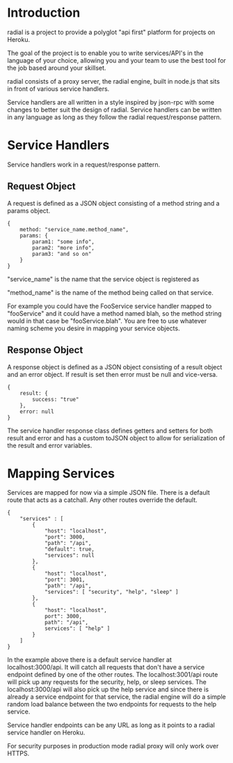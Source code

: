 Introduction
============

radial is a project to provide a polyglot "api first" platform for
projects on Heroku.

The goal of the project is to enable you to write services/API's in the language
of your choice, allowing you and your team to use the best tool for the job
based around your skillset.

radial consists of a proxy server, the radial engine, built in node.js that sits
in front of various service handlers.

Service handlers are all written in a style inspired by json-rpc with some
changes to better suit the design of radial. Service handlers can be written
in any language as long as they follow the radial request/response pattern.

Service Handlers
================

Service handlers work in a request/response pattern.

Request Object
--------------

A request is defined as a JSON object consisting of a method string and a params
object.

    {
        method: "service_name.method_name",
        params: {
            param1: "some info",
            param2: "more info",
            param3: "and so on"
        }
    }
 
"service_name" is the name that the service object is registered as

"method_name" is the name of the method being called on that service.

For example you could have the FooService service handler mapped to "fooService"
and it could have a method named blah, so the method string would in that case
be "fooService.blah". You are free to use whatever naming scheme you desire in
mapping your service objects.

Response Object
---------------

A response object is defined as a JSON object consisting of a result object and an
error object. If result is set then error must be null and vice-versa.

    {
        result: {
            success: "true"
        },
        error: null
    }

The service handler response class defines getters and setters for both result
and error and has a custom toJSON object to allow for serialization of the result
and error variables.


Mapping Services
================

Services are mapped for now via a simple JSON file. There is a default route
that acts as a catchall. Any other routes override the default.

    {
        "services" : [
            {
                "host": "localhost",
                "port": 3000,
                "path": "/api",
                "default": true,
                "services": null
            },
            {
                "host": "localhost",
                "port": 3001,
                "path": "/api",
                "services": [ "security", "help", "sleep" ]
            },
            {
                "host": "localhost",
                port": 3000,
                path": "/api",
                services": [ "help" ]
            }
        ]
    }
  

In the example above there is a default service handler at
localhost:3000/api. It will catch all requests that don't have a service
endpoint defined by one of the other routes. The localhost:3001/api route will
pick up any requests for the security, help, or sleep services. The
localhost:3000/api will also pick up the help service and since there is already
a service endpoint for that service, the radial engine will do a simple random
load balance between the two endpoints for requests to the help service.

Service handler endpoints can be any URL as long as it points to a radial
service handler on Heroku.

For security purposes in production mode radial proxy will only work over
HTTPS.
